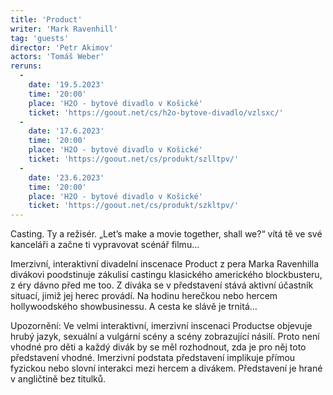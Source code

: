 ```yaml
---
title: 'Product'
writer: 'Mark Ravenhill'
tag: 'guests'
director: 'Petr Akimov'
actors: 'Tomáš Weber'
reruns:
  -  
    date: '19.5.2023'
    time: '20:00'
    place: 'H2O - bytové divadlo v Košické'
    ticket: 'https://goout.net/cs/h2o-bytove-divadlo/vzlsxc/'
  -  
    date: '17.6.2023'
    time: '20:00'
    place: 'H2O - bytové divadlo v Košické'
    ticket: 'https://goout.net/cs/produkt/szlltpv/'
  -  
    date: '23.6.2023'
    time: '20:00'
    place: 'H2O - bytové divadlo v Košické'
    ticket: 'https://goout.net/cs/produkt/szkltpv/'
---
```

Casting. Ty a režisér. „Let’s make a movie together, shall we?“ vítá tě ve své kanceláři a začne ti vypravovat scénář filmu…

Imerzivní, interaktivní divadelní inscenace Product z pera Marka Ravenhilla divákovi poodstinuje zákulisí castingu klasického amerického blockbusteru, z éry dávno před me too. Z diváka se v představení stává aktivní účastník situací, jimiž jej herec provádí. Na hodinu herečkou nebo hercem hollywoodského showbusinessu. A cesta ke slávě je trnitá…

Upozornění: Ve velmi interaktivní, imerzivní inscenaci Productse objevuje hrubý jazyk, sexuální a vulgární scény a scény zobrazující násilí. Proto není vhodné pro děti a každý divák by se měl rozhodnout, zda je pro něj toto představení vhodné. Imerzivní podstata představení implikuje přímou fyzickou nebo slovní interakci mezi hercem a divákem. Představení je hrané v angličtině bez titulků.
